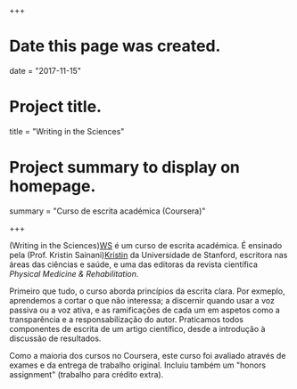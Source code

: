 +++
# Date this page was created.
date = "2017-11-15"

# Project title.
title = "Writing in the Sciences"

# Project summary to display on homepage.
summary = "Curso de escrita académica (Coursera)"

+++

(Writing in the Sciences)[WS] é um curso de escrita académica. É ensinado pela (Prof. Kristin Sainani)[Kristin] da Universidade de Stanford, escritora nas áreas das ciências e saúde, e uma das editoras da revista científica _Physical Medicine & Rehabilitation_.

Primeiro que tudo, o curso aborda princípios da escrita clara. Por exmeplo, aprendemos a cortar o que não interessa; a discernir quando usar a voz passiva ou a voz ativa, e as ramificações de cada um em aspetos como a transparência e a responsabilização do autor. Praticamos todos componentes de escrita de um artigo científico, desde a introdução à discussão de resultados.

Como a maioria dos cursos no Coursera, este curso foi avaliado através de exames e da entrega de trabalho original. Incluiu também um "honors assignment" (trabalho para crédito extra).

[WS]: https://www.coursera.org/learn/sciwrite/home/info ("Coursera: Writing in the Sciences")
[Kristin]: https://www.coursera.org/instructor/~1367410 ("Kristin Sainani: Biografia")
